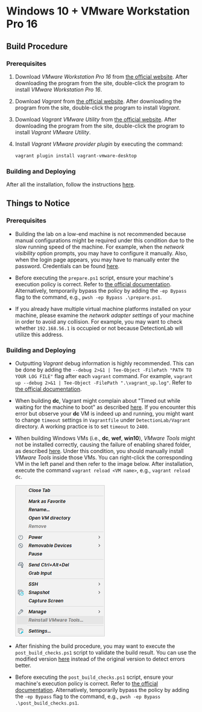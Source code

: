# Windows 10 + VMware Workstation Pro 16

## Build Procedure

### Prerequisites

1. Download *VMware Workstation Pro 16* from [the official website](https://www.vmware.com/products/workstation-pro/workstation-pro-evaluation.html). After downloading the program from the site, double-click the program to install *VMware Workstation Pro 16*.

2. Download *Vagrant* from [the official website](https://www.vagrantup.com/downloads). After downloading the program from the site, double-click the program to install *Vagrant*.

3. Download *Vagrant VMware Utility* from [the official website](https://www.vagrantup.com/vmware/downloads). After downloading the program from the site, double-click the program to install *Vagrant VMware Utility*.

4. Install *Vagrant VMware provider plugin* by executing the command:

   ```powershell
   vagrant plugin install vagrant-vmware-desktop
   ```

### Building and Deploying

After all the installation, follow the instructions [here](https://www.detectionlab.network/deployment/windowsvm/#instructions).

## Things to Notice

### Prerequisites

- Building the lab on a low-end machine is not recommended because manual configurations might be required under this condition due to the slow running speed of the machine. For example, when the *network visibility* option prompts, you may have to configure it manually. Also, when the login page appears, you may have to manually enter the password. Credentials can be found [here](https://www.detectionlab.network/introduction/infoandcreds/).

- Before executing the `prepare.ps1` script, ensure your machine's execution policy is correct. Refer to [the official documentation](https://docs.microsoft.com/en-us/powershell/module/microsoft.powershell.core/about/about_execution_policies?preserve-view=true&view=powershell-7.2&viewFallbackFrom=powershell-7.1). Alternatively, temporarily bypass the policy by adding the `-ep Bypass` flag to the command, e.g., `pwsh -ep Bypass .\prepare.ps1`.

- If you already have multiple virtual machine platforms installed on your machine, please examine the *network adapter settings* of your machine in order to avoid any collision. For example, you may want to check whether `192.168.56.1` is occupied or not because DetectionLab will utilize this address.

### Building and Deploying

- Outputting *Vagrant* debug information is highly recommended. This can be done by adding the `--debug 2>&1 | Tee-Object -FilePath "PATH TO YOUR LOG FILE"` flag after each `vagrant` command. For example, `vagrant up --debug 2>&1 | Tee-Object -FilePath ".\vagrant_up.log"`. Refer to [the official documentation](https://www.vagrantup.com/docs/other/debugging).

- When building **dc**, Vagrant might complain about "Timed out while waiting for the machine to boot" as described [here](https://github.com/clong/DetectionLab/issues/827). If you encounter this error but observe your **dc** VM is indeed up and running, you might want to change `timeout` settings in `Vagrantfile` under `DetectionLab/Vagrant` directory. A working practice is to set `timeout` to `2400`.

- When building Windows VMs (i.e., **dc**, **wef**, **win10**), *VMware Tools* might not be installed correctly, causing the failure of enabling shared folder, as described [here](https://github.com/clong/DetectionLab/issues/720). Under this condition, you should manually install *VMware Tools* inside those VMs. You can right-click the corresponding VM in the left panel and then refer to the image below. After installation, execute the command `vagrant reload <VM name>`, e.g., `vagrant reload dc`.

  ![Install VMware Tools](./img/DetectionLab/install_vmtool.png)

- After finishing the build procedure, you may want to execute the `post_build_checks.ps1` script to validate the build result. You can use the modified version [here](./misc/post_build_checks.ps1) instead of the original version to detect errors better.

- Before executing the `post_build_checks.ps1` script, ensure your machine's execution policy is correct. Refer to [the official documentation](https://docs.microsoft.com/en-us/powershell/module/microsoft.powershell.core/about/about_execution_policies?preserve-view=true&view=powershell-7.2&viewFallbackFrom=powershell-7.1). Alternatively, temporarily bypass the policy by adding the `-ep Bypass` flag to the command, e.g., `pwsh -ep Bypass .\post_build_checks.ps1`.
